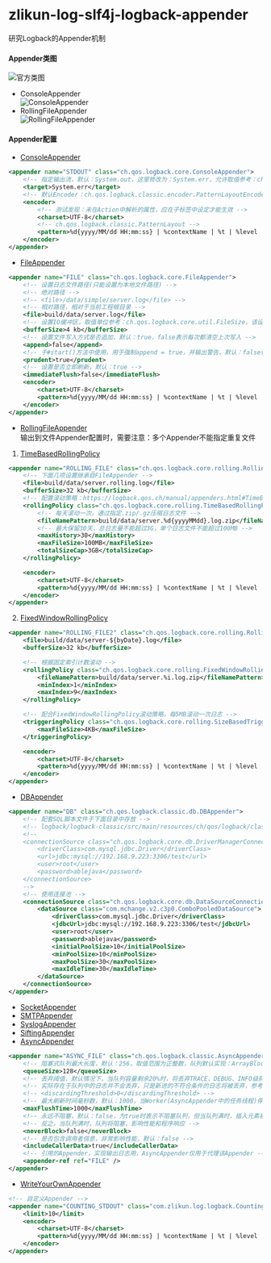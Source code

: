 # zlikun-log-slf4j-logback-appender

研究Logback的Appender机制

#### Appender类图
![官方类图](https://logback.qos.ch/manual/images/chapters/appenders/appenderClassDiagram.jpg)
- ConsoleAppender  
![ConsoleAppender](http://img0.ph.126.net/u30ejhckk69U63Cqoy1FfQ==/6632058425678611647.png)
- RollingFileAppender  
![RollingFileAppender](http://img1.ph.126.net/DYEGd7CjQ_3CLlWYlTtqkA==/6632036435446056436.png)

#### Appender配置
- [ConsoleAppender](https://logback.qos.ch/manual/appenders.html#ConsoleAppender)  
```xml
<appender name="STDOUT" class="ch.qos.logback.core.ConsoleAppender">
    <!-- 指定输出流，默认：System.out，这里修改为：System.err，允许取值参考：ch.qos.logback.core.joran.spi.ConsoleTarget -->
    <target>System.err</target>
    <!-- 默认Encoder：ch.qos.logback.classic.encoder.PatternLayoutEncoder -->
    <encoder>
        <!-- 测试发现：未在Action中解析的属性，应在子标签中设定才能生效 -->
        <charset>UTF-8</charset>
        <!-- ch.qos.logback.classic.PatternLayout -->
        <pattern>%d{yyyy/MM/dd HH:mm:ss} | %contextName | %t | %level | %logger | %msg%n</pattern>
    </encoder>
</appender>
```
- [FileAppender](https://logback.qos.ch/manual/appenders.html#FileAppender)  
```xml
<appender name="FILE" class="ch.qos.logback.core.FileAppender">
    <!-- 设置日志文件路径(只能设置为本地文件路径) -->
    <!-- 绝对路径 -->
    <!-- <file>/data/simple/server.log</file> -->
    <!-- 相对路径，相对于当前工程根目录 -->
    <file>build/data/server.log</file>
    <!-- 设置IO缓冲区，取值单位参考：ch.qos.logback.core.util.FileSize，该设置默认值：8kb -->
    <bufferSize>4 kb</bufferSize>
    <!-- 设置文件写入方式是否追加，默认：true，false表示每次都清空上次写入 -->
    <append>false</append>
    <!-- 于#start()方法中使用，用于强制append = true，并输出警告，默认：false(不启用) -->
    <prudent>true</prudent>
    <!-- 设置是否立即刷新，默认：true -->
    <immediateFlush>false</immediateFlush>
    <encoder>
        <charset>UTF-8</charset>
        <pattern>%d{yyyy/MM/dd HH:mm:ss} | %contextName | %t | %level | %logger | %msg%n</pattern>
    </encoder>
</appender>
```
- [RollingFileAppender](https://logback.qos.ch/manual/appenders.html#RollingFileAppender)  
输出到文件Appender配置时，需要注意：多个Appender不能指定重复文件
1. [TimeBasedRollingPolicy](https://logback.qos.ch/manual/appenders.html#TimeBasedRollingPolicy)
```xml
<appender name="ROLLING_FILE" class="ch.qos.logback.core.rolling.RollingFileAppender">
    <!-- 下面几项设置继承自FileAppender -->
    <file>build/data/server.rolling.log</file>
    <bufferSize>32 kb</bufferSize>
    <!-- 配置滚动策略：https://logback.qos.ch/manual/appenders.html#TimeBasedRollingPolicy -->
    <rollingPolicy class="ch.qos.logback.core.rolling.TimeBasedRollingPolicy">
        <!-- 每天滚动一次，通过指定.zip/.gz压缩日志文件 -->
        <fileNamePattern>build/data/server.%d{yyyyMMdd}.log.zip</fileNamePattern>
        <!-- 最大保留30天，总日志量不能超过3G，单个日志文件不能超过100MB -->
        <maxHistory>30</maxHistory>
        <maxFileSize>100MB</maxFileSize>
        <totalSizeCap>3GB</totalSizeCap>
    </rollingPolicy>

    <encoder>
        <charset>UTF-8</charset>
        <pattern>%d{yyyy/MM/dd HH:mm:ss} | %contextName | %t | %level | %logger | %msg%n</pattern>
    </encoder>
</appender>
```
2. [FixedWindowRollingPolicy](https://logback.qos.ch/manual/appenders.html#FixedWindowRollingPolicy)
```xml
<appender name="ROLLING_FILE2" class="ch.qos.logback.core.rolling.RollingFileAppender">
    <file>build/data/server-${byDate}.log</file>
    <bufferSize>32 kb</bufferSize>

    <!-- 根据固定索引计数滚动 -->
    <rollingPolicy class="ch.qos.logback.core.rolling.FixedWindowRollingPolicy">
        <fileNamePattern>build/data/server.%i.log.zip</fileNamePattern>
        <minIndex>1</minIndex>
        <maxIndex>9</maxIndex>
    </rollingPolicy>

    <!-- 配合FixedWindowRollingPolicy滚动策略，每5MB滚动一次日志 -->
    <triggeringPolicy class="ch.qos.logback.core.rolling.SizeBasedTriggeringPolicy">
        <maxFileSize>4KB</maxFileSize>
    </triggeringPolicy>

    <encoder>
        <charset>UTF-8</charset>
        <pattern>%d{yyyy/MM/dd HH:mm:ss} | %contextName | %t | %level | %logger | %msg%n</pattern>
    </encoder>
</appender>
```
- [DBAppender](https://logback.qos.ch/manual/appenders.html#DBAppender)
```xml
<appender name="DB" class="ch.qos.logback.classic.db.DBAppender">
    <!-- 配套SQL脚本文件于下面目录中存放 -->
    <!-- logback/logback-classic/src/main/resources/ch/qos/logback/classic/db/script -->
    <!--
    <connectionSource class="ch.qos.logback.core.db.DriverManagerConnectionSource">
        <driverClass>com.mysql.jdbc.Driver</driverClass>
        <url>jdbc:mysql://192.168.9.223:3306/test</url>
        <user>root</user>
        <password>ablejava</password>
    </connectionSource>
    -->
    <!-- 使用连接池 -->
    <connectionSource class="ch.qos.logback.core.db.DataSourceConnectionSource">
        <dataSource class="com.mchange.v2.c3p0.ComboPooledDataSource">
            <driverClass>com.mysql.jdbc.Driver</driverClass>
            <jdbcUrl>jdbc:mysql://192.168.9.223:3306/test</jdbcUrl>
            <user>root</user>
            <password>ablejava</password>
            <initialPoolSize>10</initialPoolSize>
            <minPoolSize>10</minPoolSize>
            <maxPoolSize>30</maxPoolSize>
            <maxIdleTime>30</maxIdleTime>
        </dataSource>
    </connectionSource>
</appender>
```
- [SocketAppender](https://logback.qos.ch/manual/appenders.html#SocketAppender)
- [SMTPAppender](https://logback.qos.ch/manual/appenders.html#SMTPAppender)
- [SyslogAppender](https://logback.qos.ch/manual/appenders.html#SyslogAppender)
- [SiftingAppender](https://logback.qos.ch/manual/appenders.html#SiftingAppender)
- [AsyncAppender](https://logback.qos.ch/manual/appenders.html#AsyncAppender)
```xml
<appender name="ASYNC_FILE" class="ch.qos.logback.classic.AsyncAppender">
    <!-- 阻塞式队列最大长度，默认：256，取值范围为正整数，队列默认实现：ArrayBlockingQueue -->
    <queueSize>128</queueSize>
    <!-- 丢弃阈值，默认情况下，当队列容量剩余20%时，将丢弃TRACE、DEBUG、INFO级别日志，只保留WARN和ERROR级别的日志，如果全部保留，设置为：0，其取值范围为：0 ~ queueSize -->
    <!-- 实际存在于队列中的日志并不会丢弃，只是新进的不符合条件的日志将被丢弃，参考：ch.qos.logback.core.AsyncAppenderBase#append(E) -->
    <!-- <discardingThreshold>0</discardingThreshold> -->
    <!-- 最大刷新时间毫秒数，默认：1000，当Worker(AsyncAppender中的任务线程)停止时，刷新woker.join的时间(用于处理队列中剩余的数据) -->
    <maxFlushTime>1000</maxFlushTime>
    <!-- 永远不阻塞，默认：false，为true时表示不阻塞队列，但当队列满时，插入元素被忽略，实际造成了丢日志(经测试当写入速度远大于IO速度时，将丢失大量的日志，包含WARN、ERROR级别日志) -->
    <!-- 反之，当队列满时，队列将阻塞，影响性能和程序响应 -->
    <neverBlock>false</neverBlock>
    <!-- 是否包含调用者信息，非常影响性能，默认：false -->
    <includeCallerData>true</includeCallerData>
    <!-- 引用的Appender，实现输出日志用，AsyncAppender仅用于代理该Appender -->
    <appender-ref ref="FILE" />
</appender>
```
- [WriteYourOwnAppender](https://logback.qos.ch/manual/appenders.html#WriteYourOwnAppender)
```xml
<!-- 自定义Appender -->
<appender name="COUNTING_STDOUT" class="com.zlikun.log.logback.CountingConsoleAppender">
    <limit>10</limit>
    <encoder>
        <charset>UTF-8</charset>
        <pattern>%d{yyyy/MM/dd HH:mm:ss} | %contextName | %t | %level | %logger | %msg%n</pattern>
    </encoder>
</appender>
```
